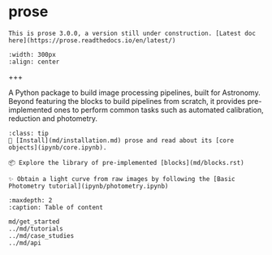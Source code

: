 # prose

```{warning} 
This is prose 3.0.0, a version still under construction. [Latest doc here](https://prose.readthedocs.io/en/latest/)
```

```{image} _static/prose_illustration.png
:width: 300px
:align: center
```

+++

A Python package to build image processing pipelines, built for Astronomy. Beyond featuring the blocks to build pipelines from scratch, it provides pre-implemented ones to perform common tasks such as automated calibration, reduction and photometry.

```{admonition} Where to start?
:class: tip 
🌌 [Install](md/installation.md) prose and read about its [core objects](ipynb/core.ipynb).

📦 Explore the library of pre-implemented [blocks](md/blocks.rst)

✨ Obtain a light curve from raw images by following the [Basic Photometry tutorial](ipynb/photometry.ipynb)
```

```{toctree}
:maxdepth: 2
:caption: Table of content

md/get_started
../md/tutorials
../md/case_studies
../md/api
```
